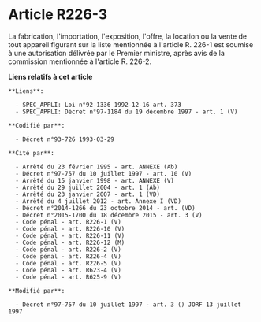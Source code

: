 # Article R226-3

La fabrication, l'importation, l'exposition, l'offre, la location ou la vente de tout appareil figurant sur la liste
mentionnée à l'article R. 226-1 est soumise à une autorisation délivrée par le Premier ministre, après avis de la commission
mentionnée à l'article R. 226-2.

**Liens relatifs à cet article**

	**Liens**:

	  - SPEC_APPLI: Loi n°92-1336 1992-12-16 art. 373
	  - SPEC_APPLI: Décret n°97-1184 du 19 décembre 1997 - art. 1 (V)

	**Codifié par**:

	  - Décret n°93-726 1993-03-29

	**Cité par**:

	  - Arrêté du 23 février 1995 - art. ANNEXE (Ab)
	  - Décret n°97-757 du 10 juillet 1997 - art. 10 (V)
	  - Arrêté du 15 janvier 1998 - art. ANNEXE (V)
	  - Arrêté du 29 juillet 2004 - art. 1 (Ab)
	  - Arrêté du 23 janvier 2007 - art. 1 (VD)
	  - Arrêté du 4 juillet 2012 - art. Annexe I (VD)
	  - Décret n°2014-1266 du 23 octobre 2014 - art. (VD)
	  - Décret n°2015-1700 du 18 décembre 2015 - art. 3 (V)
	  - Code pénal - art. R226-1 (V)
	  - Code pénal - art. R226-10 (V)
	  - Code pénal - art. R226-11 (V)
	  - Code pénal - art. R226-12 (M)
	  - Code pénal - art. R226-2 (V)
	  - Code pénal - art. R226-4 (V)
	  - Code pénal - art. R226-5 (V)
	  - Code pénal - art. R623-4 (V)
	  - Code pénal - art. R625-9 (V)

	**Modifié par**:

	  - Décret n°97-757 du 10 juillet 1997 - art. 3 () JORF 13 juillet 1997
